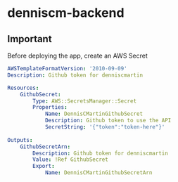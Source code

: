 # denniscm-backend

## Important
Before deploying the app, create an AWS Secret

```yaml
AWSTemplateFormatVersion: '2010-09-09'
Description: Github token for denniscmartin

Resources:
    GithubSecret:
        Type: AWS::SecretsManager::Secret
        Properties:
            Name: DennisCMartinGithubSecret
            Description: Github token to use the API
            SecretString: '{"token":"token-here"}'
            
Outputs:
    GithubSecretArn:
        Description: Github token for denniscmartin
        Value: !Ref GithubSecret
        Export:
            Name: DennisCMartinGithubSecretArn
```
